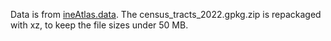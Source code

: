 Data is from [ineAtlas.data](https://github.com/pablogguz/ineAtlas.data).
The census_tracts_2022.gpkg.zip is repackaged with xz, to keep the file sizes under 50 MB.
